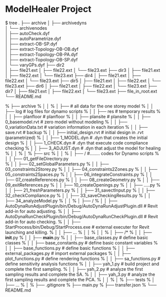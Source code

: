 # ModelHealer Project

$ tree
.
├── archive
│   ├── archivedyns\
│   └── archivenodes\
│       ├── autoCheck.dyf\
│       ├── autoParametrize.dyf\
│       ├── extract-OB-SP.dyf\
│       ├── extract-Topology-OB-OB.dyf\
│       ├── extract-Topology-OB-PA.dyf\
│       ├── extract-Topology-OB-SP.dyf\
│       └── varyGPs.dyf
├── dir2\
│   ├── file21.ext
│   ├── file22.ext
│   └── file23.ext
├── dir3
│   ├── file21.ext
│   ├── file22.ext
│   └── file23.ext
├── dir4
│   ├── file21.ext
│   ├── file22.ext
│   └── file23.ext
├── dir5
│   ├── file21.ext
│   ├── file22.ext
│   └── file23.ext
├── dir6
│   ├── file21.ext
│   ├── file22.ext
│   └── file23.ext
├── dir7
│   ├── file21.ext
│   ├── file22.ext
│   └── file23.ext
├── file_in_root.ext
└── README.md

% ├── archive
% │   │ 
% │   ├── <onestorey>                                 # all data for the one storey model
% │   │    ├── log                                    # log files for dynamo scripts
% │   │    ├── res                                    # temporary results
% │   │    ├── planfloor                              # planfloor
% │   │    ├── plansite                               # plansite
% │   │    ├── 0_basemodel.rvt                        # zero model without modeling
% │   │    ├── 0_variationData.txt                    # variation information in each iteration
% │   │    ├── save.rvt                               # backup
% │   │    ├── initial_design.rvt                     # initial design in .rvt (parametrized)
% │   │    ├── 1_MODEL.dyn                            # .dyn that creates the initial design
% │   │    ├── 1_CHECK.dyn                            # .dyn that execute code compliance checking
% │   │    ├── 3_ADJUST.dyn                           # .dyn that adjust the model for healing
% │   │
% │ 
% ├── src
% │   │ 
% │   ├── <godyn>/<onestorey>                         #........ codes for Dynamo scripts
% │   │ 		├── 01_getFileDirectory.py           
% │   │ 		├── 02_setGlobalParameters.py
% │   │ 		├── 03_constraints2Storey.py
% │   │ 		├── 04_constraints2Zones.py
% │   │ 		├── 05_constraints2Spaces.py
% │   │ 		├── 06_integrateConstraints.py
% │   │ 		├── 07_createReferences.py
% │   │ 		├── 08_createGeometry.py
% │   │ 		├── 09_exitReferences.py
% │   │ 		├── 10_createOpenings.py
% │   │ 		├── .....py
% │   │ 		├── 21_freshParameters.py
% │   │ 		├── 31_savectInput.py
% │   │ 		├── 32_checkCompliance.py
% │   │ 		├── 33_saveCheckingResults.py
% │   │ 		├── 34_analyzeModel.py
% │   │
% │   ├── <gorvt>/<HealingRVT>
% │   │    ├── AutoDynaRunAdjustPlugin/bin/Debug/AutoDynaRunAdjustPlugin.dll      # Revit add-in for auto adjusting.
% │   │    ├── AutoDynaRunCheckPlugin/bin/Debug/AutoDynaRunCheckPlugin.dll        # Revit add-in for auto checking.
% │   │    ├── StartProcess/bin/Debug/StartProcess.exe                            # external executer for Revit launching and killing.
% │   │    ├── ...
% │   │ 
% │   │ 
% │   ├── <healing>/*
% │   │    ├── __init__.py
% │   │    ├── __main__.py
% │   │    ├── base_classes.py                # define basic classes
% │   │    ├── base_constants.py              # define basic constant variables
% │   │    ├── base_functions.py              # define basic functions
% │   │    ├── external_packages.py           # import external packages
% │   │    ├── plot_functions.py              # define rendering functions
% │   │    ├── sa_functions.py                # define sensitivity analysis functions
% │   │    ├── yah_1.py                       # build project and complete the first sampling.
% │   │    ├── yah_2.py                       # analyze the first sampling results and complete the SA.
% │   │    ├── yah_3.py                       # analyze the first sampling results and complete the PCA.
% │   │
% │
% ├── tests
% │   ├── ...
% │
% ├── .gitignore
% ├── main.py
% ├── transfer.json
% └── README.md